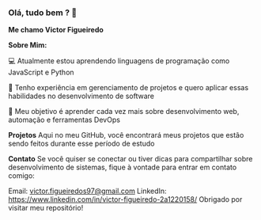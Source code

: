 ### Olá, tudo bem ? 👋
**Me chamo Victor Figueiredo**

**Sobre Mim:**

💻 Atualmente estou aprendendo linguagens de programação como JavaScript e Python

💼 Tenho experiência em gerenciamento de projetos e quero aplicar essas habilidades no desenvolvimento de software

🎯 Meu objetivo é aprender cada vez mais sobre desenvolvimento web, automação e ferramentas DevOps

**Projetos**
Aqui no meu GitHub, você encontrará meus projetos que estão sendo feitos durante esse período de estudo

**Contato**
Se você quiser se conectar ou tiver dicas para compartilhar sobre desenvolvimento de sistemas, fique à vontade para entrar em contato comigo:

Email: victor.figueiredos97@gmail.com
LinkedIn: https://www.linkedin.com/in/victor-figueiredo-2a1220158/
Obrigado por visitar meu repositório!



<!--
**VFigueiredo97/VFigueiredo97** is a ✨ _special_ ✨ repository because its `README.md` (this file) appears on your GitHub profile.

